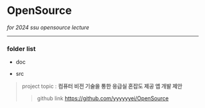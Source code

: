 # OpenSource

_for 2024 ssu opensource lecture_

-------


### folder list


* doc

* src

> project topic : **컴퓨터 비전 기술을 통한 응급실 혼잡도 제공 앱 개발 제안**
>> github link <https://github.com/yyyyyyei/OpenSource>


